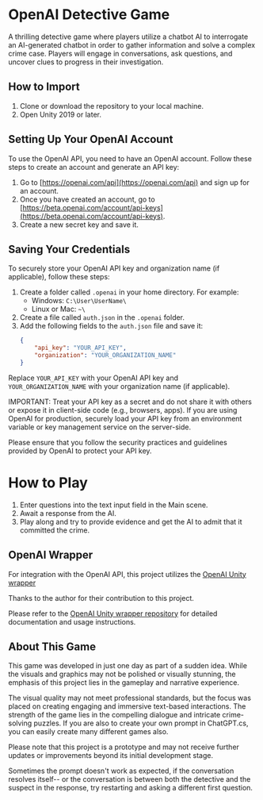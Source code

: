 # OpenAI Detective Game

A thrilling detective game where players utilize a chatbot AI to interrogate an AI-generated chatbot in order to gather information and solve a complex crime case. Players will engage in conversations, ask questions, and uncover clues to progress in their investigation.

## How to Import

1. Clone or download the repository to your local machine.
2. Open Unity 2019 or later.

## Setting Up Your OpenAI Account

To use the OpenAI API, you need to have an OpenAI account. Follow these steps to create an account and generate an API key:

1. Go to [https://openai.com/api](https://openai.com/api) and sign up for an account.
2. Once you have created an account, go to [https://beta.openai.com/account/api-keys](https://beta.openai.com/account/api-keys).
3. Create a new secret key and save it.

## Saving Your Credentials

To securely store your OpenAI API key and organization name (if applicable), follow these steps:

1. Create a folder called `.openai` in your home directory. For example:
   - Windows: `C:\User\UserName\`
   - Linux or Mac: `~\`
2. Create a file called `auth.json` in the `.openai` folder.
3. Add the following fields to the `auth.json` file and save it:
   ```json
   {
       "api_key": "YOUR_API_KEY",
       "organization": "YOUR_ORGANIZATION_NAME"
   }
   
Replace `YOUR_API_KEY` with your OpenAI API key and `YOUR_ORGANIZATION_NAME` with your organization name (if applicable).

IMPORTANT: Treat your API key as a secret and do not share it with others or expose it in client-side code (e.g., browsers, apps). If you are using OpenAI for production, securely load your API key from an environment variable or key management service on the server-side.

Please ensure that you follow the security practices and guidelines provided by OpenAI to protect your API key.

# How to Play

1. Enter questions into the text input field in the Main scene.
2. Await a response from the AI.
3. Play along and try to provide evidence and get the AI to admit that it committed the crime.

## OpenAI Wrapper

For integration with the OpenAI API, this project utilizes the [OpenAI Unity wrapper](https://github.com/srcnalt/OpenAI-Unity/tree/master) 

Thanks to the author for their contribution to this project.

Please refer to the [OpenAI Unity wrapper repository](https://github.com/srcnalt/OpenAI-Unity/tree/master) for detailed documentation and usage instructions.

## About This Game

This game was developed in just one day as part of a sudden idea. While the visuals and graphics may not be polished or visually stunning, the emphasis of this project lies in the gameplay and narrative experience.

The visual quality may not meet professional standards, but the focus was placed on creating engaging and immersive text-based interactions. The strength of the game lies in the compelling dialogue and intricate crime-solving puzzles. If you are also to create your own prompt in ChatGPT.cs, you can easily create many different games also.

Please note that this project is a prototype and may not receive further updates or improvements beyond its initial development stage.

Sometimes the prompt doesn't work as expected, if the conversation resolves itself-- or the conversation is between both the detective and the suspect in the response, try restarting and asking a different first question.
